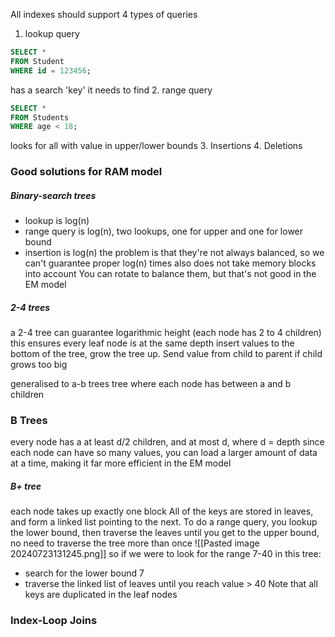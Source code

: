 All indexes should support 4 types of queries

1. lookup query
```sql
SELECT *
FROM Student
WHERE id = 123456;
```
has a search 'key' it needs to find
2. range query
```sql
SELECT *
FROM Students
WHERE age < 18;
```
looks for all with value in upper/lower bounds
3. Insertions
4. Deletions

### Good solutions for RAM model
##### Binary-search trees
- lookup is log(n)
- range query is log(n), two lookups, one for upper and one for lower bound
- insertion is log(n)
the problem is that they're not always balanced, so we can't guarantee proper log(n) times
also does not take memory blocks into account
You can rotate to balance them, but that's not good in the EM model
##### 2-4 trees

a 2-4 tree can guarantee logarithmic height
(each node has 2 to 4 children)
this ensures every leaf node is at the same depth
insert values to the bottom of the tree, grow the tree up. Send value from child to parent if child grows too big

generalised to a-b trees
tree where each node has between a and b children

### B Trees
every node has a at least d/2 children, and at most d, where d = depth
since each node can have so many values, you can load a larger amount of data at a time, making it far more efficient in the EM model

##### B+ tree
each node takes up exactly one block
All of the keys are stored in leaves, and form a linked list pointing to the next. To do a range query, you lookup the lower bound, then traverse the leaves until you get to the upper bound, no need to traverse the tree more than once
![[Pasted image 20240723131245.png]]
so if we were to look for the range 7-40 in this tree:
- search for the lower bound 7
- traverse the linked list of leaves until you reach value > 40
Note that all keys are duplicated in the leaf nodes

### Index-Loop Joins
